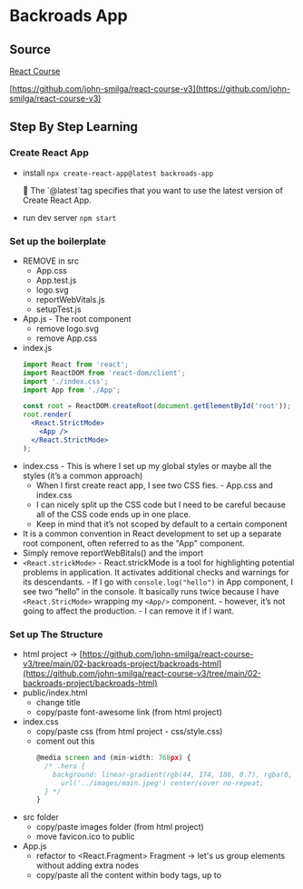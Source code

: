 # Backroads App

## Source

[React Course](https://www.udemy.com/course/react-tutorial-and-projects-course/?referralCode=FEE6A921AF07E2563CEF)

[https://github.com/john-smilga/react-course-v3](https://github.com/john-smilga/react-course-v3)

## Step By Step Learning

### Create React App

- install
  `npx create-react-app@latest backroads-app`
    <aside>
    📖 The `@latest`tag specifies that you want to use the latest version of Create React App.
    
    </aside>

- run dev server
  `npm start`

### Set up the boilerplate

- REMOVE in src
  - App.css
  - App.test.js
  - logo.svg
  - reportWebVitals.js
  - setupTest.js
- App.js - The root component
  - remove logo.svg
  - remove App.css
- index.js
  ```jsx
  import React from 'react';
  import ReactDOM from 'react-dom/client';
  import './index.css';
  import App from './App';

  const root = ReactDOM.createRoot(document.getElementById('root'));
  root.render(
    <React.StrictMode>
      <App />
    </React.StrictMode>
  );
  ```
- index.css - This is where I set up my global styles or maybe all the styles (it’s a common approach)
  - When I first create react app, I see two CSS fies. - App.css and index.css
  - I can nicely split up the CSS code but I need to be careful because all of the CSS code ends up in one place.
  - Keep in mind that it’s not scoped by default to a certain component
- It is a common convention in React development to set up a separate root component, often referred to as the "App" component.
- Simply remove reportWebBitals() and the import
- `<React.strickMode>` - React.strickMode is a tool for highlighting potential problems in application.
  It activates additional checks and warnings for its descendants. - If I go with `console.log("hello")` in App component, I see two “hello” in the console.
  It basically runs twice because I have `<React.StricMode>` wrapping my `<App/>` component. - however, it’s not going to affect the production. - I can remove it if I want.

### Set up The Structure

- html project → [https://github.com/john-smilga/react-course-v3/tree/main/02-backroads-project/backroads-html](https://github.com/john-smilga/react-course-v3/tree/main/02-backroads-project/backroads-html)
- public/index.html
  - change title
  - copy/paste font-awesome link (from html project)
- index.css
  - copy/paste css (from html project - css/style.css)
  - coment out this
    ```jsx
    @media screen and (min-width: 768px) {
      /* .hero {
        background: linear-gradient(rgb(44, 174, 186, 0.7), rgba(0, 0, 0, 0.7)),
          url('../images/main.jpeg') center/cover no-repeat;
      } */
    }
    ```
- src folder
  - copy/paste images folder (from html project)
  - move favicon.ico to public
- App.js
  - refactor to <React.Fragment>
    Fragment → let's us group elements without adding extra nodes
  - copy/paste all the content within body tags, up to <script> (index.html)
  - select all "class" instances and refactor to "className" (CMD + D or SHIFT + CMD + L)
  - fix the comment bug (remove or comment out) - if I have some commetns coming from HTML, JSX will complain
  - don't worry about - Using target="\_blank" without rel="noreferrer" warning, will fix it later
  - move README.md from final to current project
  - I have all the code in App.js (and it’s possible) BUT one of the benefits of React is the fact that I can split up our code effectively.
- html/css feature - **Smooth Scroll**
  ```html
  <!-- link -->
  <a href="#services"> services </a>
  <!-- element -->
  <section id="services"></section>
  ```
  ```css
  html {
    scroll-behavior: smooth;
  }
  .section {
    /* navbar height */
    scroll-margin-top: 4rem;
  }
  ```
  - Just because I work with React does not mean I have to use JavaScript for everything.
    There are features which I can nicely set up with just HTML, CSS or Vanilla JS.

### Set up The Components

- in src create components folder
- in the components create following files
  - Navbar.js
  - Hero.js
  - About.js
  - Services.js
  - Tours.js
  - Footer.js
- setup components with default export (snippet - rafce)
- carefully split up the code from App.js into each component (files)
- import and render all components in App.js (try auto imports)
- result is going to be the same, it's just easier to manage the code

### Fix The Logo Image

- in Navbar.js
  ```
  <img src='./images/logo.svg' className='nav-logo' alt='backroads' />
  ```
  event though the images folder is in the src, this is not how it works
- setup import from images and update source
  ```jsx
  // import
  import logo from '../images/logo.svg';

  // JSX
  <img src={logo} className='nav-logo' alt='backroads' />;
  ```

### Create Page Links Data

- figure out which data is repeating - href, text
  ```jsx
  <li>
    <a href='#home' className='nav-link'>
      home
    </a>
  </li>
  ```
- in src create data.js and set up a structure - `[{property:value},{property:value}]`
  ```jsx
  export const pageLinks = [
    { id: 1, href: '#home', text: 'home' },
    { id: 2, href: '#about', text: 'about' },
    { id: 3, href: '#services', text: 'services' },
    { id: 4, href: '#tours', text: 'tours' },
  ];
  ```
- export/import `pageLinks` data
- the data is located in one place - it’s easy to remove and add data
  HTML does not have the templating option, so I just had to hard code everything

### Refactor Repeating Code - Page Links

- iterate over data
  ```jsx
  import { pageLinks } from '../data';

  {
    pageLinks.map((link) => {
      return (
        <li key={link.id}>
          <a href={link.href} className='nav-link'>
            {link.text}
          </a>
        </li>
      );
    });
  }
  ```
- Now I can control the links in one place and the browser is just responsible for rendering them.

### Create Social Links Data

- figure out which data is repeating - href, text
  ```jsx
  <li>
    <a href='https://www.twitter.com' target='_blank' className='nav-icon'>
      <i className='fab fa-facebook'></i>
    </a>
  </li>
  ```
- in src create data.js and set up a structure - `[{property:value},{property:value}]`
  ```jsx
  export const socialLinks = [
    { id: 1, href: 'https://www.facebook.com', icon: 'fab fa-facebook' },
    { id: 2, href: 'https://www.twitter.com', icon: 'fab fa-twitter' },
    { id: 3, href: 'https://www.squarespace.com', icon: 'fab fa-squarespace' },
  ];
  ```
- export/import `socialLinks` data

### Refactor Repeating Code - Social Links

- use JavaScirpt object destructuring
- add `rel='noreferrer'` for security issue
  ```jsx
  {
    socialLinks.map((link) => {
      const { id, href, icon } = link;
      return (
        <li key={id}>
          <a href={href} target='_blank' rel='noreferrer' className='nav-icon'>
            <i className={icon}></i>
          </a>
        </li>
      );
    });
  }
  ```

### Change The Hero Title

- change title to ‘backroads app’
  ```jsx
  <h1>Backroads App</h1>
  ```

### Set Up The Hero Background Image

- fix the image path in css `('../images/main.jpeg')` → `('./images/main.jpeg')`
  ```css
  .hero {
    background: linear-gradient(rgb(44, 174, 186, 0.7), rgba(0, 0, 0, 0.7)),
      url('./images/main.jpeg') center/cover no-repeat;
  }
  ```

### Set Up The About Image

- fix the image just like with logo in the navbar
  ```jsx
  import aboutImg from '../images/about.jpeg';
  ```
  ```jsx
  <img src={aboutImg} className='about-photo' alt='awesome beach' />
  ```

### Create Title Component

- refactor repeating code on a global level - in multiple components and sections
  ```jsx
  <div className='section-title'>
    <h2>
      about <span>us</span>
    </h2>
  </div>
  ```
- in components create Title.js
  ```jsx
  const Title = ({ title, subTitle }) => {
    return (
      <div className='section-title'>
        <h2>
          {title} <span>{subTitle}</span>
        </h2>
      </div>
    );
  };
  export default Title;
  ```
- get the structure from one of the sections

### Replace The Title in About, Services, Tours Component

- setup two props
- replace in About, Services, Tours like below :
  ```jsx
  // import
  import Title from './Title';

  // display
  <Title title='about' subTitle='us' />;
  ```

### Create Services Data

- setup data, export/import
  - data.js
  ```jsx
  export const services = [
    {
      id: 1,
      icon: 'fas fa-wallet fa-fw',
      title: 'saving money',
      text: 'Lorem ipsum dolor sit amet consectetur adipisicing elit.Asperiores, officia',
    },
    // rest of the objects
  ];
  ```

### Create Service Component

- move elements to separate components
  ```jsx
  const Service = ({ icon, title, text }) => {
    return (
      <article className='service'>
        <span className='service-icon'>
          <i className={icon}></i>
        </span>
        <div className='service-info'>
          <h4 className='service-title'>{title}</h4>
          <p className='service-text'>{text}</p>
        </div>
      </article>
    );
  };

  export default Service;
  ```

### Refactor Repeating Code - Services

- import Service component and Iterate over the `<Service />` instance
  - pass props using `...` operator
- Services.js
  ```jsx
  import Title from './Title';
  import { services } from '../data';
  import Service from './Service';

  const Services = () => {
    return (
      <section className='section services' id='services'>
        <Title title='our' subTitle='services' />
        <div className='section-center services-center'>
          {services.map((service) => {
            return <Service key={service.id} {...service} />;
          })}
        </div>
      </section>
    );
  };

  export default Services;
  ```

### Create Tours Data

- Don’t forget to get the images in the data
  ```
  import tour1 from './images/tour-1.jpeg';
  import tour2 from './images/tour-2.jpeg';
  import tour3 from './images/tour-3.jpeg';
  import tour4 from './images/tour-4.jpeg';
  ```

### Create Tour Component

- move elements to separate components
  ```jsx
  const Tour = ({ image, date, title, info, location, duration, cost }) => {
    return (
      <article className='tour-card'>
        <div className='tour-img-container'>
          <img src={image} className='tour-img' alt={title} />
          <p className='tour-date'>{date}</p>
        </div>
        <div className='tour-info'>
          <div className='tour-title'>
            <h4>{title}</h4>
          </div>
          <p>{info}</p>
          <div className='tour-footer'>
            <p>
              <span>
                <i className='fas fa-map'></i>
              </span>{' '}
              {location}
            </p>
            <p>{duration} days</p>
            <p>from ${cost}</p>
          </div>
        </div>
      </article>
    );
  };
  ```

### Refactor Repeating Code - Tours

- refactor repeating code (just like I did for services..)

### Refactor Repeating Code - Footer

- refactor repeating code (Same thing..)
- re-use page and social links
- in the provide current year
  - `new Date().getFullYear()`
  ```jsx
  <p className='copyright'>
    copyright &copy; Backroads travel tours company
    <span id='date'>{new Date().getFullYear()}</span> all rights reserved
  </p>
  ```
- **Alternative Approach** - **I can also create PageLinks component and NavLinks component for the entire list.  
  And set up and pass the props for className.
  BUT the more "moving parts" I will have the harder it's going to be to manage.
  So if possible, let’s just use data. The Best way is to follow the company’s Guidelines.**

### Deployment

- make sure to fix warnings and errors
- with github repo
  - push up to github repo
  - netlify - import an existing project
  - Benefits
    - don't need to keep project locally
    - automatic builds
- However I pushed this project up to my TIL repo..so I’m going to deploy this manually on Netlify
  - `npm run build`
  - https://til-1-backroads-app.netlify.app/
